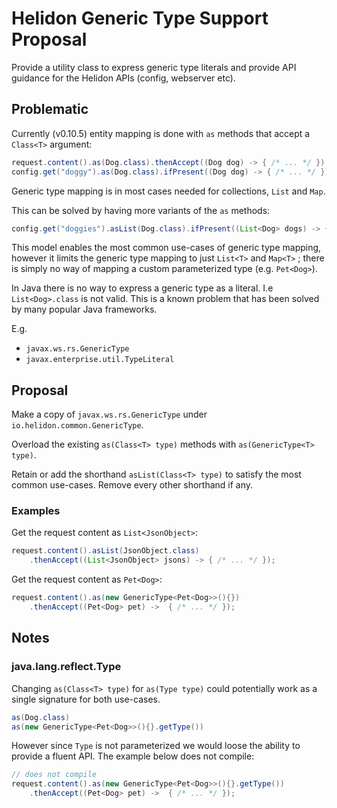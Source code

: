 # Helidon Generic Type Support Proposal

Provide a utility class to express generic type literals and provide API guidance
 for the Helidon APIs (config, webserver etc).

## Problematic

Currently (v0.10.5) entity mapping is done with `as` methods that accept a `Class<T>` argument:

```java
request.content().as(Dog.class).thenAccept((Dog dog) -> { /* ... */ });
config.get("doggy").as(Dog.class).ifPresent((Dog dog) -> { /* ... */ });
```

Generic type mapping is in most cases needed for collections, `List` and `Map`.

This can be solved by having more variants of the `as` methods:

```java
config.get("doggies").asList(Dog.class).ifPresent((List<Dog> dogs) -> { /* ... */ });
```

This model enables the most common use-cases of generic type mapping, however it
 limits the generic type mapping to just `List<T>` and `Map<T>` ; there is simply no
 way of mapping a custom parameterized type (e.g. `Pet<Dog>`).

In Java there is no way to express a generic type as a literal. I.e `List<Dog>.class` is not valid.
This is a known problem that has been solved by many popular Java frameworks.

E.g.
- `javax.ws.rs.GenericType`
- `javax.enterprise.util.TypeLiteral`

## Proposal

Make a copy of `javax.ws.rs.GenericType` under `io.helidon.common.GenericType`.

Overload the existing `as(Class<T> type)` methods with `as(GenericType<T> type)`.

Retain or add the shorthand `asList(Class<T> type)` to satisfy the most common use-cases.
 Remove every other shorthand if any.

### Examples

Get the request content as `List<JsonObject>`:

```java
request.content().asList(JsonObject.class)
    .thenAccept((List<JsonObject> jsons) -> { /* ... */ });
```

Get the request content as `Pet<Dog>`:

```java
request.content().as(new GenericType<Pet<Dog>>(){})
    .thenAccept((Pet<Dog> pet) ->  { /* ... */ });
```

## Notes

### java.lang.reflect.Type

Changing `as(Class<T> type)` for `as(Type type)` could potentially work as a single
 signature for both use-cases.

```java
as(Dog.class)
as(new GenericType<Pet<Dog>>(){}.getType())
```

However since `Type` is not parameterized we would loose the ability to provide
 a fluent API. The example below does not compile:

```java
// does not compile
request.content().as(new GenericType<Pet<Dog>>(){}.getType())
    .thenAccept((Pet<Dog> pet) ->  { /* ... */ });
```